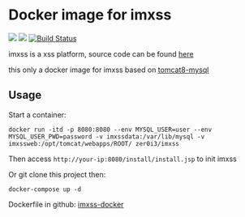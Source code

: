 # Docker image for imxss
[![](https://images.microbadger.com/badges/image/zer0i3/imxss.svg)](https://microbadger.com/images/zer0i3/imxss ) [![](https://images.microbadger.com/badges/version/zer0i3/imxss.svg)](https://microbadger.com/images/zer0i3/imxss ) [![Build Status](https://travis-ci.org/zer0i3/imxss-docker.svg?branch=master)](https://travis-ci.org/zer0i3/imxss-docker)

imxss  is a xss platform, source code can be found [here](https://gitee.com/coodyer/imxss.git)

this only a docker image for imxss based on [tomcat8-mysql](https://hub.docker.com/r/zer0i3/tomcat8-mysql)

## Usage

Start a container:

```shell
docker run -itd -p 8080:8080 --env MYSQL_USER=user --env MYSQL_USER_PWD=password -v imxssdata:/var/lib/mysql -v imxssweb:/opt/tomcat/webapps/ROOT/ zer0i3/imxss
```

Then access `http://your-ip:8080/install/install.jsp`  to init imxss

Or git clone this project then:

```shell
docker-compose up -d
```

Dockerfile in github: [imxss-docker](https://github.com/zer0i3/imxss-docker)